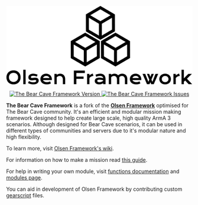 <p align="center">
    <img src="https://github.com/EM-Creations/TheBearCave-Framework-ArmA-3/blob/master/core/olsen-logo.png">
</p>
<p align="center">
    <a href="https://github.com/EM-Creations/TheBearCave-Framework-ArmA-3/releases/latest">
        <img src="https://img.shields.io/badge/Version-4.1.0-blue.svg" alt="The Bear Cave Framework Version">
    </a>
    <a href="https://github.com/EM-Creations/TheBearCave-Framework-ArmA-3/issues">
        <img src="https://img.shields.io/github/issues-raw/EM-Creations/TheBearCave-Framework-ArmA-3.svg?label=Issues" alt="The Bear Cave Framework Issues">
    </a>
</p>

**The Bear Cave Framework** is a fork of the [**Olsen Framework**](https://github.com/dklollol/Olsen-Framework-Arma-3) optimised for The Bear Cave community. It's an efficient and modular mission making framework designed to help create large scale, high quality ArmA 3 scenarios. Although designed for Bear Cave scenarios, it can be used in different types of communities and servers due to it's modular nature and high flexibility.

To learn more, visit [Olsen Framework's wiki](https://github.com/dklollol/Olsen-Framework-Arma-3/wiki).

For information on how to make a mission read [this guide](https://github.com/dklollol/Olsen-Framework-Arma-3/wiki/Making-your-first-mission).

For help in writing your own module, visit [functions documentation](https://github.com/dklollol/Olsen-Framework-Arma-3/wiki/Framework-functions) and [modules page](https://github.com/dklollol/Olsen-Framework-Arma-3/wiki/Modules).

You can aid in development of Olsen Framework by contributing custom [gearscript](https://github.com/dklollol/Olsen-Framework-Arma-3/wiki/Making-your-first-mission#now-we-will-set-up-gear-script-first-navigate-to-customizationloadouts-folder-create-new-file-and-name-it-with-your-faction-name) files.
